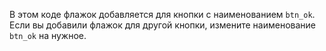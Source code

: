 
В этом коде флажок добавляется для кнопки с наименованием `btn_ok`. Если вы добавили флажок для другой кнопки, измените наименование `btn_ok` на нужное.
